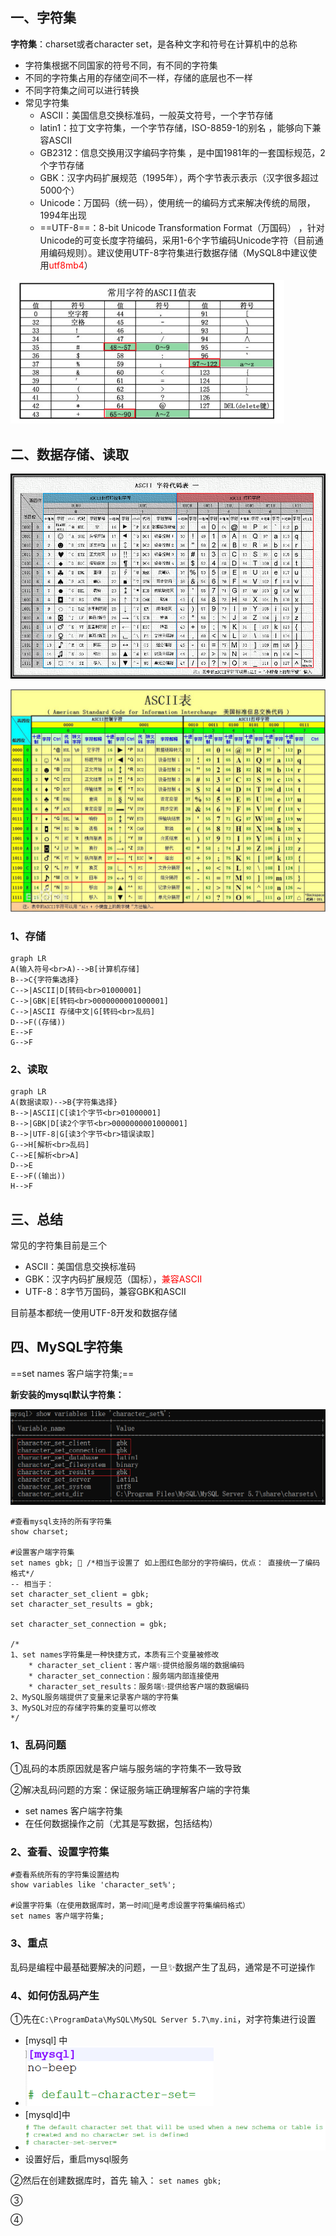 ## 一、字符集

**字符集**：charset或者character set，是各种文字和符号在计算机中的总称

* 字符集根据不同国家的符号不同，有不同的字符集
* 不同的字符集占用的存储空间不一样，存储的底层也不一样
* 不同字符集之间可以进行转换
* 常见字符集
  * ASCII：美国信息交换标准码，一般英文符号，一个字节存储
  * latin1：拉丁文字符集，一个字节存储，ISO-8859-1的别名 ，能够向下兼容ASCII
  * GB2312：信息交换用汉字编码字符集 ，是中国1981年的一套国标规范，2个字节存储
  * GBK：汉字内码扩展规范（1995年），两个字节表示表示（汉字很多超过5000个）
  * Unicode：万国码（统一码），使用统一的编码方式来解决传统的局限，1994年出现
  * ==UTF-8==：8-bit Unicode Transformation Format（万国码） ，针对Unicode的可变长度字符编码，采用1-6个字节编码Unicode字符（目前通用编码规则）。建议使用UTF-8字符集进行数据存储（MySQL8中建议使用<span style="color: red;">utf8mb4</span>）

<img src="字符集知识/image-20211027151149404.png" alt="image-20211027151149404" style="zoom:80%;" />

## 二、数据存储、读取

![image-20211027152024811](字符集知识/image-20211027152024811.png)

<img src="字符集知识/image-20211027152543127.png" alt="image-20211027152543127"  />

### 1、存储

```mermaid
graph LR
A(输入符号<br>A)-->B[计算机存储]
B-->C{字符集选择}
C-->|ASCII|D[转码<br>01000001]
C-->|GBK|E[转码<br>0000000001000001]
C-->|ASCII 存储中文|G[转码<br>乱码]
D-->F((存储))
E-->F
G-->F
```

### 2、读取

```mermaid
graph LR
A(数据读取)-->B{字符集选择}
B-->|ASCII|C[读1个字节<br>01000001]
B-->|GBK|D[读2个字节<br>0000000001000001]
B-->|UTF-8|G[读3个字节<br>错误读取]
G-->H[解析<br>乱码]
C-->E[解析<br>A]
D-->E
E-->F((输出))
H-->F
```

## 三、总结

常见的字符集目前是三个

* ASCII：美国信息交换标准码
* GBK：汉字内码扩展规范（国标），<span style="color: red;">兼容ASCII</span>
* UTF-8：8字节万国码，兼容GBK和ASCII

目前基本都统一使用UTF-8开发和数据存储



## 四、MySQL字符集

==set names 客户端字符集;==

**新安装的mysql默认字符集：**

<img src="字符集知识/image-20211028203223422.png" alt="image-20211028203223422" style="zoom:80%;" />

```mysql
#查看mysql支持的所有字符集
show charset; 

#设置客户端字符集
set names gbk; 💖 /*相当于设置了 如上图红色部分的字符编码，优点： 直接统一了编码格式*/
-- 相当于：
set character_set_client = gbk; 
set character_set_results = gbk; 

set character_set_connection = gbk;

/*
1、set names字符集是一种快捷方式，本质有三个变量被修改
	* character_set_client：客户端✨提供给服务端的数据编码
	* character_set_connection：服务端内部连接使用
	* character_set_results：服务端✨提供给客户端的数据编码
2、MySQL服务端提供了变量来记录客户端的字符集
3、MySQL对应的存储字符集的变量可以修改
*/
```



### 1、乱码问题

①乱码的本质原因就是客户端与服务端的字符集不一致导致

②解决乱码问题的方案：保证服务端正确理解客户端的字符集

* set names 客户端字符集
* 在任何数据操作之前（尤其是写数据，包括结构）

### 2、查看、设置字符集

```mysql
#查看系统所有的字符集设置结构
show variables like 'character_set%';

#设置字符集（在使用数据库时，第一时间👀是考虑设置字符集编码格式）
set names 客户端字符集;
```

### 3、重点

乱码是编程中最基础要解决的问题，一旦✨数据产生了乱码，通常是不可逆操作

### 4、如何仿乱码产生

①先在`C:\ProgramData\MySQL\MySQL Server 5.7\my.ini`，对字符集进行设置

- [mysql] 中  
- <img src="字符集知识/image-20211029000233718.png" alt="image-20211029000233718" style="zoom:80%;" />
- [mysqld]中
- <img src="字符集知识/image-20211029000316447.png" alt="image-20211029000316447" style="zoom:80%;" />
- 设置好后，重启mysql服务

②然后在创建数据库时，首先 输入： `set names gbk;`

③

④

